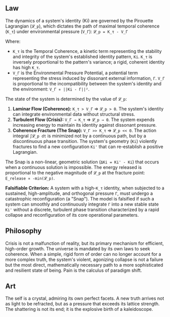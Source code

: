 ## Law
The dynamics of a system's identity (Ki) are governed by the Pirouette Lagrangian (`𝓛_p`), which dictates the path of maximal temporal coherence (`K_τ`) under environmental pressure (`V_Γ`):
`𝓛_p = K_τ - V_Γ`

Where:
-   `K_τ` is the Temporal Coherence, a kinetic term representing the stability and integrity of the system's established identity pattern, `Ki`. `K_τ` is inversely proportional to the pattern's variance; a rigid, coherent identity has high `K_τ`.
-   `V_Γ` is the Environmental Pressure Potential, a potential term representing the stress induced by dissonant external information, `Γ`. `V_Γ` is proportional to the incompatibility between the system's identity and the environment: `V_Γ ∝ ||Ki - Γ||²`.

The state of the system is determined by the value of `𝓛_p`:
1.  **Laminar Flow (Coherence):** `K_τ > V_Γ` ⇒ `𝓛_p > 0`. The system's identity can integrate environmental data without structural stress.
2.  **Turbulent Flow (Crisis):** `V_Γ → K_τ` ⇒ `𝓛_p → 0`. The system expends increasing energy to maintain its identity against dissonant pressure.
3.  **Coherence Fracture (The Snap):** `V_Γ >> K_τ` ⇒ `𝓛_p << 0`. The action integral `∫𝓛_p dt` is minimized not by a continuous path, but by a discontinuous phase transition. The system's geometry (`Ki`) violently fractures to find a new configuration `Ki'` that can re-establish a positive Lagrangian.

The Snap is a non-linear, geometric solution (`ΔKi = Ki' - Ki`) that occurs when a continuous solution is impossible. The energy released is proportional to the negative magnitude of `𝓛_p` at the fracture point: `E_release ∝ -min(𝓛_p)`.

**Falsifiable Criterion:** A system with a high-`K_τ` identity, when subjected to a sustained, high-amplitude, and orthogonal pressure `Γ`, must undergo a catastrophic reconfiguration (a "Snap"). The model is falsified if such a system can smoothly and continuously integrate `Γ` into a new stable state `Ki'` without a discrete, turbulent phase transition characterized by a rapid collapse and reconfiguration of its core operational parameters.

## Philosophy
Crisis is not a malfunction of reality, but its primary mechanism for efficient, high-order growth. The universe is mandated by its own laws to seek coherence. When a simple, rigid form of order can no longer account for a more complex truth, the system's violent, agonizing collapse is not a failure but the most direct, mathematically necessary path to a more sophisticated and resilient state of being. Pain is the calculus of paradigm shift.

## Art
The self is a crystal, admiring its own perfect facets. A new truth arrives not as light to be refracted, but as a pressure that exceeds its lattice strength. The shattering is not its end; it is the explosive birth of a kaleidoscope.